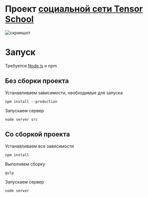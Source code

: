 # Проект [социальной сети Tensor School](https://tensor-school-project.herokuapp.com/)

![скриншот](https://i.ibb.co/hWFpfWx/12.png)


# Запуск
Требуется [Node.js](https://nodejs.org/en/) и npm
## Без сборки проекта
Устанавливаем зависимости, необходимые для запуска

    npm install --production
Запускаем сервер

    node server src
## Со сборкой проекта
Устанавливаем все зависимости

    npm install

Выполняем сборку
    
    gulp
Запускаем сервер

    node server
